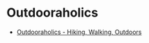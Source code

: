 # Outdooraholics

- [Outdooraholics - Hiking, Walking, Outdoors](https://www.meetup.com/Outdooraholics/)


